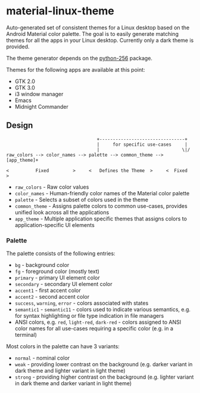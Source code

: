 material-linux-theme
====================

Auto-generated set of consistent themes for a Linux desktop based on the Android Material
color palette. The goal is to easily generate matching themes for all the apps in your
Linux desktop. Currently only a dark theme is provided.

The theme generator depends on the [python-256](https://github.com/magarcia/python-x256)
package.

Themes for the following apps are available at this point:
* GTK 2.0
* GTK 3.0
* i3 window manager
* Emacs
* Midnight Commander


Design
------

```
                                  +--------------------------------+
                                  |     for specific use-cases     |
                                  |                               \|/
raw_colors --> color_names --> palette --> common_theme --> [app_theme]+

<          Fixed         >     <   Defines the Theme  >     <  Fixed  >
```

* `raw_colors` - Raw color values
* `color_names` - Human-friendly color names of the Material color palette
* `palette` - Selects a subset of colors used in the theme
* `common_theme` - Assigns palette colors to common use-cases, provides unified look
  across all the applications
* `app_theme` - Multiple application specific themes that assigns colors to application-specific UI elements


### Palette ###

The palette consists of the following entries:
- `bg` - background color
- `fg` - foreground color (mostly text)
- `primary` - primary UI element color
- `secondary` - secondary UI element color
- `accent1` - first accent color
- `accent2` - second accent color
- `success`, `warning`, `error` - colors associated with states
- `semantic1` - `semantic11` - colors used to indicate various semantics, e.g. for syntax highlighting or file type indication in file managers
- ANSI colors, e.g. `red`, `light-red`, `dark-red` - colors assigned to ANSI color names for all use-cases requiring a specific color (e.g. in a terminal)

Most colors in the palette can have 3 variants:
- `normal` - nominal color
- `weak` - providing lower contrast on the background (e.g. darker variant in dark theme and lighter variant in light theme)
- `strong` - providing higher contrast on the background (e.g. lighter variant in dark theme and darker variant in light theme)

